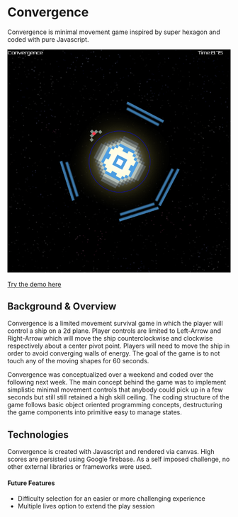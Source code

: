 # Convergence
Convergence is minimal movement game inspired by super hexagon and coded with pure Javascript. 

<a href="https://applecidera.github.io/convergence/"><img src="https://raw.githubusercontent.com/applecidera/convergence/master/src/assets/convergence_ss.png"/></a>

<a target="_blank" href="https://applecidera.github.io/convergence/">Try the demo here</a>

## Background & Overview
Convergence is a limited movement survival game in which the player will control a ship on a 2d plane. Player controls are limited to Left-Arrow and Right-Arrow which will move the ship counterclockwise and clockwise respectively about a center pivot point. Players will need to move the ship in order to avoid converging walls of energy. The goal of the game is to not touch any of the moving shapes for 60 seconds. 

Convergence was conceptualized over a weekend and coded over the following next week. The main concept behind the game was to implement simplistic minimal movement controls that anybody could pick up in a few seconds but still still retained a high skill ceiling. The coding structure of the game follows basic object oriented programming concepts, destructuring the game components into primitive easy to manage states. 

## Technologies
Convergence is created with Javascript and rendered via canvas. High scores are persisted using Google firebase. As a self imposed challenge, no other external libraries or frameworks were used.

#### Future Features
* Difficulty selection for an easier or more challenging experience
* Multiple lives option to extend the play session
